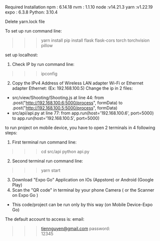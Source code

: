 Required Installation
npm : 6.14.18
nvm : 1.1.10
node :v14.21.3
yarn  :v1.22.19
expo : 6.3.8
Python: 3.10.4

Delete yarn.lock file

To set up run command line: 
>>> yarn install
>>> pip install flask flask-cors torch torchvision pillow

set up localhost:
1. Check IP by run command line:
>>>ipconfig
2. Copy the IPv4 Address of Wireless LAN adapter Wi-Fi or Ethernet adapter Ethernet: (Ex: 192.168.100.5)
Change the ip in 2 files: 
+ src/view/Shooting/Shooting.js at line 44:
from 
.post("http://192.168.100.6:5000/process", formData)
to
.post("http://192.168.100.5:5000/process", formData)
+ src/api/api.py at line 77:
from
app.run(host='192.168.100.6', port=5000)
to
app.run(host='192.168.100.5', port=5000)

to run project on mobile device, you have to open 2 terminals in 4 following steps:
1. First terminal run command line: 
>>> cd src/api
>>> python api.py

2. Second terminal run command line:
>>> yarn start
3. Download "Expo Go" Application on IOs (Appstore) or Android (Google Play)
4. Scan the "QR code" in terminal by your phone Camera ( or the Scanner on Expo Go )

* This code/project can be run only by this way (on Mobile Device-Expo Go)

The default account to access is:
email: 
>>> tiennguyen@gmail.com
password:  
>>> 12345
